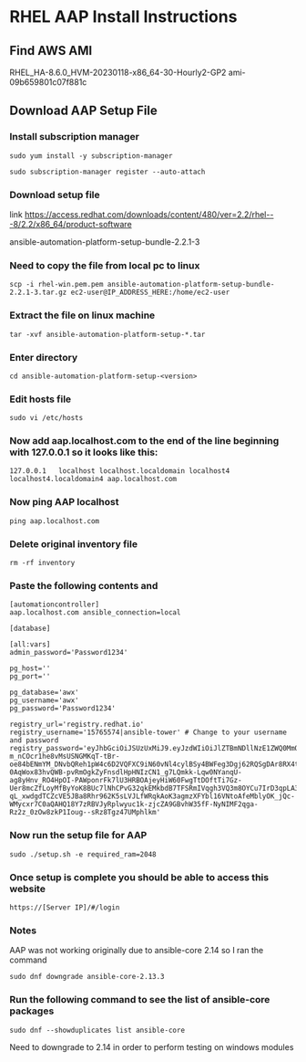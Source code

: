 # RHEL AAP Install Instructions

## Find AWS AMI
RHEL_HA-8.6.0_HVM-20230118-x86_64-30-Hourly2-GP2
ami-09b659801c07f881c

## Download AAP Setup File

### Install subscription manager
```
sudo yum install -y subscription-manager
```

```
sudo subscription-manager register --auto-attach
```
### Download setup file
link 
https://access.redhat.com/downloads/content/480/ver=2.2/rhel---8/2.2/x86_64/product-software

ansible-automation-platform-setup-bundle-2.2.1-3

### Need to copy the file from local pc to linux
```
scp -i rhel-win.pem.pem ansible-automation-platform-setup-bundle-2.2.1-3.tar.gz ec2-user@IP_ADDRESS_HERE:/home/ec2-user
```

### Extract the file on linux machine
```
tar -xvf ansible-automation-platform-setup-*.tar
```

### Enter directory
```
cd ansible-automation-platform-setup-<version>
```

### Edit hosts file
```
sudo vi /etc/hosts
```

### Now add aap.localhost.com to the end of the line beginning with 127.0.0.1 so it looks like this:
```
127.0.0.1   localhost localhost.localdomain localhost4 localhost4.localdomain4 aap.localhost.com
```

### Now ping AAP localhost
```
ping aap.localhost.com
```

### Delete original inventory file
```
rm -rf inventory
```

### Paste the following contents and 
```
[automationcontroller]
aap.localhost.com ansible_connection=local

[database]

[all:vars]
admin_password='Password1234'

pg_host=''
pg_port=''

pg_database='awx'
pg_username='awx'
pg_password='Password1234'

registry_url='registry.redhat.io'
registry_username='15765574|ansible-tower' # Change to your username and password
registry_password='eyJhbGciOiJSUzUxMiJ9.eyJzdWIiOiJlZTBmNDllNzE1ZWQ0MmQ3YjZkNzk2MWRiZDA1ZDgwNCJ9.APx3LOHNzp4O2pNewBL5X2CR84vJqL24wPBuEtUfQUU6ckP4CJcYIl2lyr9NQCcapG1rtoTiAp4NHstmroi-m_nCOcr1he8vMsUSNGMKqT-tBr-oe84bENmYM_DNvbQReh1pW4c6D2VQFXC9iN60vNl4cylBSy4BWFeg3Dgj62RQSgDAr8RX4twjh0BDbIE75IcVLK2cyvHTqmSst9kk0q9_iAAvGokxRkEHwurkPg6VCZ0MFG3O6GRtVCVS055mGR6P48Wzhwvm698GKHferVyt-0AqWox83hvQWB-pvRmOgkZyFnsdlHpHNIzCN1_g7LQmkk-Lqw0NYanqU-ag8yHnv_RO4HpOI-PAWponrFk7lU3HRBOAjeyHiW60FwgTtDOftTi7Gz-Uer8mcZfLoyMfByYoK8BUc7lNhCPvG32qkEMkbdB7TFSRmIVqgh3VQ3m8OYCu7IrD3qpLA3faydQIqa8h_XMs9umrSvpb7kctDVrTqwQvZp3rZqZbJE5-qL_xwdgdTCZcVE5JBa8Rhr962K5sLVJLfWRqkAoK3agmzXFYbl16VNtoAfeMblyOK_jQc-WMycxr7C0aQAHQ18Y7zRBVJyRplwyuc1k-zjcZA9GBvhW35fF-NyNIMF2qga-Rz2z_0zOw8zkP1Ioug--sRz8Tgz47UMphlkm'
```

### Now run the setup file for AAP
```
sudo ./setup.sh -e required_ram=2048
```

### Once setup is complete you should be able to access this website
```
https://[Server IP]/#/login
```

### Notes 

AAP was not working originally due to ansible-core 2.14 so I ran the command 
```
sudo dnf downgrade ansible-core-2.13.3
```

### Run the following command to see the list of ansible-core packages
```
sudo dnf --showduplicates list ansible-core
```

Need to downgrade to 2.14 in order to perform testing on windows modules

